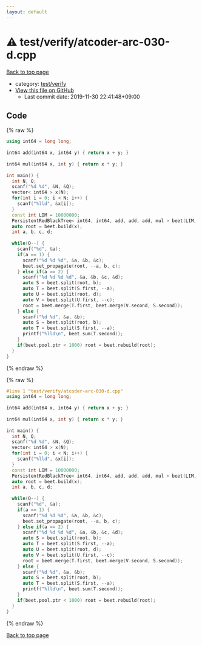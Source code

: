 ```yaml
---
layout: default
---
```


<!-- mathjax config similar to math.stackexchange -->
<script type="text/javascript" async
  src="https://cdnjs.cloudflare.com/ajax/libs/mathjax/2.7.5/MathJax.js?config=TeX-MML-AM_CHTML">
</script>
<script type="text/x-mathjax-config">
  MathJax.Hub.Config({
    TeX: { equationNumbers: { autoNumber: "AMS" }},
    tex2jax: {
      inlineMath: [ ['$','$'] ],
      processEscapes: true
    },
    "HTML-CSS": { matchFontHeight: false },
    displayAlign: "left",
    displayIndent: "2em"
  });
</script>

<script type="text/javascript" src="https://cdnjs.cloudflare.com/ajax/libs/jquery/3.4.1/jquery.min.js"></script>
<script src="https://cdn.jsdelivr.net/npm/jquery-balloon-js@1.1.2/jquery.balloon.min.js" integrity="sha256-ZEYs9VrgAeNuPvs15E39OsyOJaIkXEEt10fzxJ20+2I=" crossorigin="anonymous"></script>
<script type="text/javascript" src="../../../assets/js/copy-button.js"></script>
<link rel="stylesheet" href="../../../assets/css/copy-button.css" />


# :warning: test/verify/atcoder-arc-030-d.cpp

<a href="../../../index.html">Back to top page</a>

* category: <a href="../../../index.html#5a4423c79a88aeb6104a40a645f9430c">test/verify</a>
* <a href="{{ site.github.repository_url }}/blob/master/test/verify/atcoder-arc-030-d.cpp">View this file on GitHub</a>
    - Last commit date: 2019-11-30 22:41:48+09:00




## Code

<a id="unbundled"></a>
{% raw %}
```cpp
using int64 = long long;
 
int64 add(int64 x, int64 y) { return x + y; }
 
int64 mul(int64 x, int y) { return x * y; }
 
int main() {
  int N, Q;
  scanf("%d %d", &N, &Q);
  vector< int64 > x(N);
  for(int i = 0; i < N; i++) {
    scanf("%lld", &x[i]);
  }
  const int LIM = 10000000;
  PersistentRedBlackTree< int64, int64, add, add, add, mul > beet(LIM, 0, 0);
  auto root = beet.build(x);
  int a, b, c, d;
 
  while(Q--) {
    scanf("%d", &a);
    if(a == 1) {
      scanf("%d %d %d", &a, &b, &c);
      beet.set_propagate(root, --a, b, c);
    } else if(a == 2) {
      scanf("%d %d %d %d", &a, &b, &c, &d);
      auto S = beet.split(root, b);
      auto T = beet.split(S.first, --a);
      auto U = beet.split(root, d);
      auto V = beet.split(U.first, --c);
      root = beet.merge(T.first, beet.merge(V.second, S.second));
    } else {
      scanf("%d %d", &a, &b);
      auto S = beet.split(root, b);
      auto T = beet.split(S.first, --a);
      printf("%lld\n", beet.sum(T.second));
    }
    if(beet.pool.ptr < 1000) root = beet.rebuild(root);
  }
}

```
{% endraw %}

<a id="bundled"></a>
{% raw %}
```cpp
#line 1 "test/verify/atcoder-arc-030-d.cpp"
using int64 = long long;
 
int64 add(int64 x, int64 y) { return x + y; }
 
int64 mul(int64 x, int y) { return x * y; }
 
int main() {
  int N, Q;
  scanf("%d %d", &N, &Q);
  vector< int64 > x(N);
  for(int i = 0; i < N; i++) {
    scanf("%lld", &x[i]);
  }
  const int LIM = 10000000;
  PersistentRedBlackTree< int64, int64, add, add, add, mul > beet(LIM, 0, 0);
  auto root = beet.build(x);
  int a, b, c, d;
 
  while(Q--) {
    scanf("%d", &a);
    if(a == 1) {
      scanf("%d %d %d", &a, &b, &c);
      beet.set_propagate(root, --a, b, c);
    } else if(a == 2) {
      scanf("%d %d %d %d", &a, &b, &c, &d);
      auto S = beet.split(root, b);
      auto T = beet.split(S.first, --a);
      auto U = beet.split(root, d);
      auto V = beet.split(U.first, --c);
      root = beet.merge(T.first, beet.merge(V.second, S.second));
    } else {
      scanf("%d %d", &a, &b);
      auto S = beet.split(root, b);
      auto T = beet.split(S.first, --a);
      printf("%lld\n", beet.sum(T.second));
    }
    if(beet.pool.ptr < 1000) root = beet.rebuild(root);
  }
}

```
{% endraw %}

<a href="../../../index.html">Back to top page</a>

